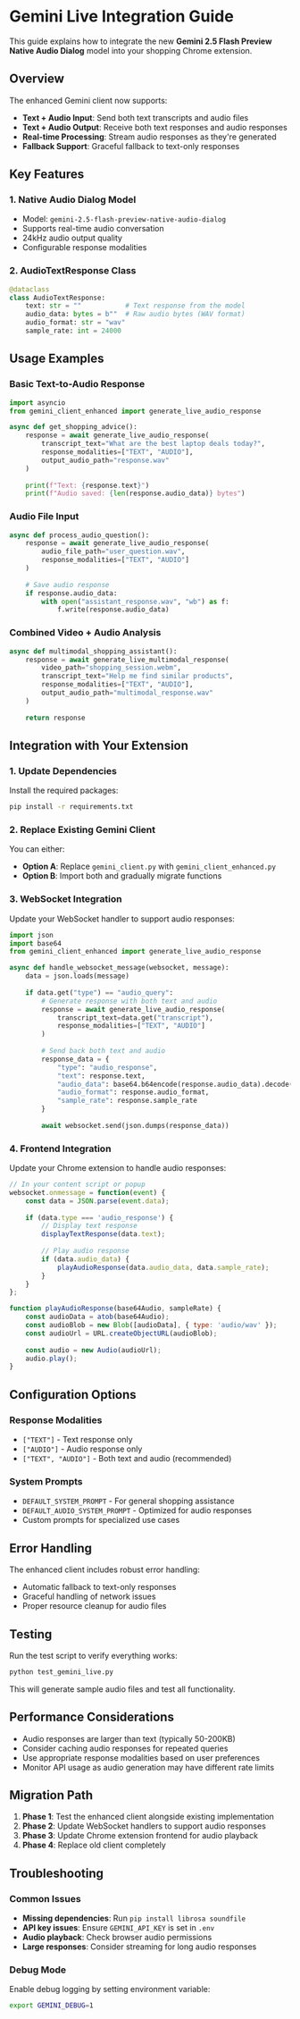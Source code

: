 # Gemini Live Integration Guide

This guide explains how to integrate the new **Gemini 2.5 Flash Preview Native Audio Dialog** model into your shopping Chrome extension.

## Overview

The enhanced Gemini client now supports:
- **Text + Audio Input**: Send both text transcripts and audio files
- **Text + Audio Output**: Receive both text responses and audio responses
- **Real-time Processing**: Stream audio responses as they're generated
- **Fallback Support**: Graceful fallback to text-only responses

## Key Features

### 1. Native Audio Dialog Model
- Model: `gemini-2.5-flash-preview-native-audio-dialog`
- Supports real-time audio conversation
- 24kHz audio output quality
- Configurable response modalities

### 2. AudioTextResponse Class
```python
@dataclass
class AudioTextResponse:
    text: str = ""           # Text response from the model
    audio_data: bytes = b""  # Raw audio bytes (WAV format)
    audio_format: str = "wav"
    sample_rate: int = 24000
```

## Usage Examples

### Basic Text-to-Audio Response
```python
import asyncio
from gemini_client_enhanced import generate_live_audio_response

async def get_shopping_advice():
    response = await generate_live_audio_response(
        transcript_text="What are the best laptop deals today?",
        response_modalities=["TEXT", "AUDIO"],
        output_audio_path="response.wav"
    )
    
    print(f"Text: {response.text}")
    print(f"Audio saved: {len(response.audio_data)} bytes")
```

### Audio File Input
```python
async def process_audio_question():
    response = await generate_live_audio_response(
        audio_file_path="user_question.wav",
        response_modalities=["TEXT", "AUDIO"]
    )
    
    # Save audio response
    if response.audio_data:
        with open("assistant_response.wav", "wb") as f:
            f.write(response.audio_data)
```

### Combined Video + Audio Analysis
```python
async def multimodal_shopping_assistant():
    response = await generate_live_multimodal_response(
        video_path="shopping_session.webm",
        transcript_text="Help me find similar products",
        response_modalities=["TEXT", "AUDIO"],
        output_audio_path="multimodal_response.wav"
    )
    
    return response
```

## Integration with Your Extension

### 1. Update Dependencies
Install the required packages:
```bash
pip install -r requirements.txt
```

### 2. Replace Existing Gemini Client
You can either:
- **Option A**: Replace `gemini_client.py` with `gemini_client_enhanced.py`
- **Option B**: Import both and gradually migrate functions

### 3. WebSocket Integration
Update your WebSocket handler to support audio responses:

```python
import json
import base64
from gemini_client_enhanced import generate_live_audio_response

async def handle_websocket_message(websocket, message):
    data = json.loads(message)
    
    if data.get("type") == "audio_query":
        # Generate response with both text and audio
        response = await generate_live_audio_response(
            transcript_text=data.get("transcript"),
            response_modalities=["TEXT", "AUDIO"]
        )
        
        # Send back both text and audio
        response_data = {
            "type": "audio_response",
            "text": response.text,
            "audio_data": base64.b64encode(response.audio_data).decode(),
            "audio_format": response.audio_format,
            "sample_rate": response.sample_rate
        }
        
        await websocket.send(json.dumps(response_data))
```

### 4. Frontend Integration
Update your Chrome extension to handle audio responses:

```javascript
// In your content script or popup
websocket.onmessage = function(event) {
    const data = JSON.parse(event.data);
    
    if (data.type === 'audio_response') {
        // Display text response
        displayTextResponse(data.text);
        
        // Play audio response
        if (data.audio_data) {
            playAudioResponse(data.audio_data, data.sample_rate);
        }
    }
};

function playAudioResponse(base64Audio, sampleRate) {
    const audioData = atob(base64Audio);
    const audioBlob = new Blob([audioData], { type: 'audio/wav' });
    const audioUrl = URL.createObjectURL(audioBlob);
    
    const audio = new Audio(audioUrl);
    audio.play();
}
```

## Configuration Options

### Response Modalities
- `["TEXT"]` - Text response only
- `["AUDIO"]` - Audio response only  
- `["TEXT", "AUDIO"]` - Both text and audio (recommended)

### System Prompts
- `DEFAULT_SYSTEM_PROMPT` - For general shopping assistance
- `DEFAULT_AUDIO_SYSTEM_PROMPT` - Optimized for audio responses
- Custom prompts for specialized use cases

## Error Handling

The enhanced client includes robust error handling:
- Automatic fallback to text-only responses
- Graceful handling of network issues
- Proper resource cleanup for audio files

## Testing

Run the test script to verify everything works:
```bash
python test_gemini_live.py
```

This will generate sample audio files and test all functionality.

## Performance Considerations

- Audio responses are larger than text (typically 50-200KB)
- Consider caching audio responses for repeated queries
- Use appropriate response modalities based on user preferences
- Monitor API usage as audio generation may have different rate limits

## Migration Path

1. **Phase 1**: Test the enhanced client alongside existing implementation
2. **Phase 2**: Update WebSocket handlers to support audio responses
3. **Phase 3**: Update Chrome extension frontend for audio playback
4. **Phase 4**: Replace old client completely

## Troubleshooting

### Common Issues
- **Missing dependencies**: Run `pip install librosa soundfile`
- **API key issues**: Ensure `GEMINI_API_KEY` is set in `.env`
- **Audio playback**: Check browser audio permissions
- **Large responses**: Consider streaming for long audio responses

### Debug Mode
Enable debug logging by setting environment variable:
```bash
export GEMINI_DEBUG=1
```

